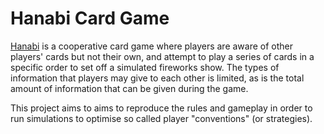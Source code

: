 # Hanabi Card Game

[Hanabi](https://en.wikipedia.org/wiki/Hanabi_(card_game)) is a cooperative card game where players are aware of other players' cards but not their own, and attempt to play a series of cards in a specific order to set off a simulated fireworks show. The types of information that players may give to each other is limited, as is the total amount of information that can be given during the game.  


This project aims to aims to reproduce the rules and gameplay in order to run simulations to optimise so called player "conventions" (or strategies).
